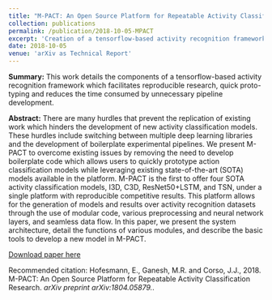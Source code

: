 ```yaml
---
title: "M-PACT: An Open Source Platform for Repeatable Activity Classification Research"
collection: publications
permalink: /publication/2018-10-05-MPACT
excerpt: 'Creation of a tensorflow-based activity recognition framework to aid reproducible research, quick proto-typing and reduce time consumed by unnecessary pipeline development'
date: 2018-10-05
venue: 'arXiv as Technical Report'
---
```

<b>Summary:</b>  This work details the components of a tensorflow-based activity recognition framework which facilitates reproducible research, quick proto-typing and reduces the time consumed by unnecessary pipeline development.

<b>Abstract:</b>  There are many hurdles that prevent the replication of existing work which hinders the development of new activity classification models. These hurdles include switching between multiple deep learning libraries and the development of boilerplate experimental pipelines. We present M-PACT to overcome existing issues by removing the need to develop boilerplate code which allows users to quickly prototype action classification models while leveraging existing state-of-the-art (SOTA) models available in the platform. M-PACT is the first to offer four SOTA activity classification models, I3D, C3D, ResNet50+LSTM, and TSN, under a single platform with reproducible competitive results. This platform allows for the generation of models and results over activity recognition datasets through the use of modular code, various preprocessing and neural network layers, and seamless data flow. In this paper, we present the system architecture, detail the functions of various modules, and describe the basic tools to develop a new model in M-PACT. 

[Download paper here](https://arxiv.org/pdf/1804.05879.pdf)

Recommended citation: Hofesmann, E., Ganesh, M.R. and Corso, J.J., 2018. M-PACT: An Open Source Platform for Repeatable Activity Classification Research. <i>arXiv preprint arXiv:1804.05879.</i>.
